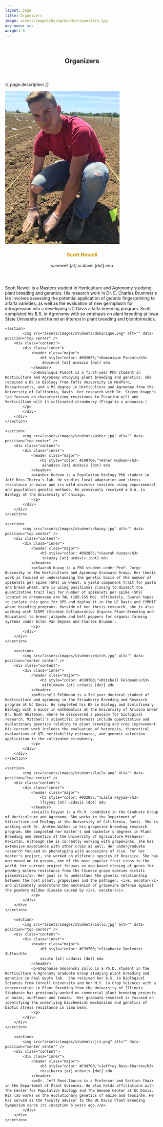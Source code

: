 ```yaml
---
layout: page
title: Organizers
image: assets/images/backgrounds/organizers.jpg
nav-menu: yes
weight: 0
---
```


<!-- Banner -->
<!-- Note: The "styleN" class below should match that of the header element. -->
<section id="banner" class="style2">
	<div class="inner">
		<span class="image">
			<img src="{{ site.baseurl }}/{{ page.image }}" alt="" />
		</span>
		<header class="major">
			<h1>Organizers</h1>
		</header>
		<div class="content">
			<p>{{ page.description }}</p>
		</div>
	</div>
</section>

<!-- Main -->
<div id="main">

<!-- One -->
<section id="one">
	<div class="inner">
	</div>
</section>

<!-- Two -->
<section id="two" class="spotlights">
	<section>
			<img src="assets/images/students/scott.JPG" alt="" data-position="top center" />
		<div class="content">
			<div class="inner">
				<header class="major">
					<h3 style="color: #C99700;">Scott Newell</h3> 
                     sanewell [at] ucdavis [dot] edu
				</header>
				<p>Scott Newell is a Masters student in Horticulture and Agronomy studying plant breeding and genetics. His research work in Dr. E. Charles Brummer's lab involves assessing the potential application of genetic fingerprinting to alfalfa varieties, as well as the evaluation of new germplasm for introgression into a developing UC Davis alfalfa breeding program. Scott completed his B.S. in Agronomy with an emphasis on plant breeding at Iowa State University and found an interest in plant breeding and bioinformatics.
                </p>
			</div>
		</div>
	</section>


	<section>
			<img src="assets/images/students/dominique.png" alt="" data-position="top center" />
		<div class="content">
			<div class="inner">
				<header class="major">
                    <h3 style="color: #002855;">Dominique Pincot</h3>
                     ddpincot [at] ucdavis [dot] edu 
				</header>
				<p>Dominique Pincot is a first-year PhD student in Horticulture and Agronomy studying plant breeding and genetics. She received a BS in Biology from Tufts University in Medford, Massachusetts, and a MS degree in Horticulture and Agronomy from the University of California, Davis. Her research with Dr. Steven Knapp's lab focuses on characterizing resistance to Fusarium wilt and Verticillium wilt in cultivated strawberry (Fragaria x ananassa.)
			</p>
			</div>
		</div>
	</section>

	<section>
			<img src="assets/images/students/asher.jpg" alt="" data-position="top center" />
		<div class="content">
			<div class="inner">
				<header class="major">
					<h3 style="color: #C99700;">Asher Hudson</h3>
                     aihudson [at] ucdavis [dot] edu 
				</header>
				<p>Asher Hudson is a Population Biology PhD student in Jeff Ross-Ibarra's lab. He studies local adaptation and stress resistance in maize and its wild ancestor teosinte using experimental and population genetic methods. He previously received a B.A. in Biology at the University of Chicago.
				</p>
			</div>
		</div>
	</section>

	<section>
			<img src="assets/images/students/kuzay.jpg" alt="" data-position="top center" />
		<div class="content">
			<div class="inner">
				<header class="major">
					<h3 style="color: #002855;">Saarah Kuzay</h3>
                     snkuzay [at] ucdavis [dot] edu 
				</header>
                <p>Saarah Kuzay is a PhD student under Prof. Jorge Dubcovsky in the Horticulture and Agronomy Graduate Group. Her thesis work is focused on understanding the genetic basis of the number of spikelets per spike (SPS) in wheat, a yield component trait for pasta and bread wheat. She is using positional cloning to dissect the quantitative trait loci for number of spikelets per spike (SPS) located on chromosome arm 7AL (160-165 Mb). Ultimately, Saarah hopes to isolate this gene for SPS and deploy it in the UC Davis and CYMMIT wheat breeding programs. Outside of her thesis research, she is also working with SCOPE (Student Collaborative Organic Plant-Breeding and Education) to breed jalapeño and bell peppers for organic farming systems under Allen Van Deynze and Charles Brummer.
                </p>
			</div>
		</div>
	</section>
	
		<section>
			<img src="assets/images/students/mitch.jpg" alt="" data-position="center center" />
		<div class="content">
			<div class="inner">
				<header class="major">
					<h3 style="color: #C99700;">Mitchell Feldmann</h3>
					 mjfeldmann [at] ucdavis [dot] edu 
				</header>
				<p>Mitchell Feldmann is a 3rd year doctoral student of horticulture and agronomy in the Strawberry Breeding and Research program at UC Davis. He completed his BS in Ecology and Evolutionary Biology with a minor in mathematics at the University of Arizona under Dr. Noah Whiteman, where he discovered a passion for biological research. Mitchell's scientific interests include quantitative and evolutionary genetics relating to plant breeding and crop improvement. His current work includes the evaluation of heterosis, theoretical evaluations of QTL heritability estimates, and genomic selection application in the cultivated strawberry.
				</p>
			</div>
		</div>
	</section>

	<section>
			<img src="assets/images/students/laila.png" alt="" data-position="top center" />
		<div class="content">
			<div class="inner">
				<header class="major">
					<h3 style="color: #002855;">Laila Fayyaz</h3>
                    lfayyaz [at] ucdavis [dot] edu
				</header>
				<p>Laila Fayyaz is a Ph.D. candidate in the Graduate Group of Horticulture and Agronomy. She works in the Department of Viticulture and Enology at the University of California, Davis. She is working with Dr. Andrew Walker in his grapevine breeding research program. She completed her master's and bachelor's degrees in Plant Breeding and Genetics at the University of Agriculture Peshawar-Pakistan. Although she is currently working with grapevines, she has extensive experience with other crops as well. Her undergraduate research focused on phenotyping wild accessions of rice. For her master's project, she worked on oliferous species of Brassica. She has now moved on to grapes, one of the most popular fruit crops in the world. Her current project focuses on map-based cloning of genes for powdery mildew resistance from the Chinese grape species <i>Viti piasezkii</i>. Her goal is to understand the genetic relationship between the host plant, grapevines and the pathogen, <i>E. necator</i> and ultimately understand the mechanism of grapevine defense against the powdery mildew disease caused by <i>E. necator</i>.
				</p>
			</div>
		</div>
	</section>
	
		<section>
			<img src="assets/images/students/zullo.jpg" alt="" data-position="top center" />
		<div class="content">
			<div class="inner">
				<header class="major">
					<h3 style="color: #C99700;">Stephanie Smolenski Zullo</h3>
                    sszulo [at] ucdavis [dot] edu
				</header>
				<p>Stephanie Smolenski Zullo is a Ph.D. student in the Horticulture & Agronomy Graduate Group studying plant breeding and genetics in Paul Gepts lab.  She received her B.S. in Biological Sciences from Cornell University and her M.S. in Crop Sciences with a concentration in Plant Breeding from the University of Illinois.  Stephanie has previously worked on commercial plant breeding projects in maize, sunflower and tomato.  Her graduate research is focused on identifying the underlying biochemical mechanisms and genetics of biotic stress resistance in lima bean.
				</p>
			</div>
		</div>
	</section>

		<section>
			<img src="assets/images/students/jri.png" alt="" data-position="center center" />
		<div class="content">
			<div class="inner">
				<header class="major">
					<h3 style="color: #C99700;">Jeffrey Ross-Ibarra</h3>
					rossibarra [at] ucdavis [dot] edu 
				</header>
				<p>Dr. Jeff Ross-Ibarra is a Professor and Section Chair in the Department of Plant Sciences. He also holds affiliations with The Center for Population Biology and The Genome Center at UC Davis. His lab works on the evolutionary genetics of maize and teosinte. He has served as the faculty advisor to the UC Davis Plant Breeding Symposium since its inception 6 years ago.</p>
			</div>
		</div>
	</section>
